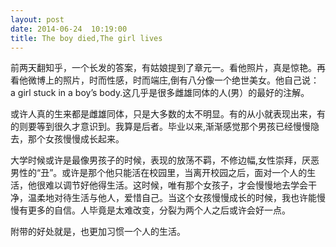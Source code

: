 ```yaml
---
layout: post
date: 2014-06-24  10:19:00
title: The boy died,The girl lives
---
```



前两天翻知乎，一个长发的答案，有姑娘提到了章元一。看他照片，真是惊艳。再看他微博上的照片，时而性感，时而端庄,倒有八分像一个绝世美女。他自己说：
a girl stuck in a boy’s body.这几乎是很多雌雄同体的人(男）的最好的注解。


或许人真的生来都是雌雄同体，只是大多数的太不明显。有的从小就表现出来，有的则要等到很久才意识到。我算是后者。毕业以来,渐渐感觉那个男孩已经慢慢隐去，那个女孩慢慢成长起来。

大学时候或许是最像男孩子的时候，表现的放荡不羁，不修边幅,女性崇拜，厌恶男性的“丑”。或许是那个他只能活在校园里，当离开校园之后，面对一个人的生活，他很难以调节好他得生活。这时候，唯有那个女孩子，才会慢慢地去学会干净，温柔地对待生活与他人，爱惜自己。当这个女孩慢慢成长的时候，我也许能慢慢有更多的自信。人毕竟是太难改变，分裂为两个人之后或许会好一点。

附带的好处就是，也更加习惯一个人的生活。


